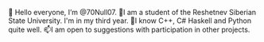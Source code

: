 👋 Hello everyone, I’m @70Null07.
👀I am a student of the Reshetnev Siberian State University. I'm in my third year.
🌱I know C++, C# Haskell and Python quite well.
📫I am open to suggestions with participation in other projects.
<!---
- 👋 Hi, I’m @70Null07
- 👀 I’m interested in ...
- 🌱 I’m currently learning С++
- 💞️ I’m looking to collaborate on ...
- 📫 How to reach me ...
--->
<!---
70Null07/70Null07 is a ✨ special ✨ repository because its `README.md` (this file) appears on your GitHub profile.
You can click the Preview link to take a look at your changes.
--->
